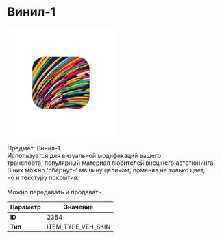 # Винил-1

![Item Image](../img/2354.webp?raw=true)

Предмет: Винил-1<br>Используется для визуальной модификаций вашего<br>транспорта, популярный материал любителей внешнего автотюнинга.<br>В них можно 'обернуть' машину целиком, поменяв не только цвет,<br>но и текстуру покрытия.<br><br>Можно передавать и продавать.


| Параметр | Значение |
|----------|----------|
| **ID** | 2354 |
| **Тип** | ITEM_TYPE_VEH_SKIN |

